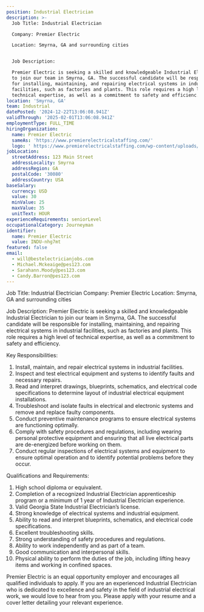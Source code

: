 ```yaml
---
position: Industrial Electrician
description: >-
  Job Title: Industrial Electrician

  Company: Premier Electric

  Location: Smyrna, GA and surrounding cities 


  Job Description:

  Premier Electric is seeking a skilled and knowledgeable Industrial Electrician
  to join our team in Smyrna, GA. The successful candidate will be responsible
  for installing, maintaining, and repairing electrical systems in industrial
  facilities, such as factories and plants. This role requires a high level of
  technical expertise, as well as a commitment to safety and efficienc...
location: 'Smyrna, GA'
team: Industrial
datePosted: '2024-12-22T13:06:08.941Z'
validThrough: '2025-02-01T13:06:08.941Z'
employmentType: FULL_TIME
hiringOrganization:
  name: Premier Electric
  sameAs: 'https://www.premierelectricalstaffing.com/'
  logo: ' https://www.premierelectricalstaffing.com/wp-content/uploads/2020/05/Premier-Electrical-Staffing-logo.png'
jobLocation:
  streetAddress: 123 Main Street
  addressLocality: Smyrna
  addressRegion: GA
  postalCode: '30080'
  addressCountry: USA
baseSalary:
  currency: USD
  value: 30
  minValue: 25
  maxValue: 35
  unitText: HOUR
experienceRequirements: seniorLevel
occupationalCategory: Journeyman
identifier:
  name: Premier Electric
  value: INDU-nhg7mt
featured: false
email:
  - will@bestelectricianjobs.com
  - Michael.Mckeaige@pes123.com
  - Sarahann.Moody@pes123.com
  - Candy.Barron@pes123.com
---
```




Job Title: Industrial Electrician
Company: Premier Electric
Location: Smyrna, GA and surrounding cities 

Job Description:
Premier Electric is seeking a skilled and knowledgeable Industrial Electrician to join our team in Smyrna, GA. The successful candidate will be responsible for installing, maintaining, and repairing electrical systems in industrial facilities, such as factories and plants. This role requires a high level of technical expertise, as well as a commitment to safety and efficiency.

Key Responsibilities:
1. Install, maintain, and repair electrical systems in industrial facilities.
2. Inspect and test electrical equipment and systems to identify faults and necessary repairs.
3. Read and interpret drawings, blueprints, schematics, and electrical code specifications to determine layout of industrial electrical equipment installations.
4. Troubleshoot and isolate faults in electrical and electronic systems and remove and replace faulty components.
5. Conduct preventive maintenance programs to ensure electrical systems are functioning optimally.
6. Comply with safety procedures and regulations, including wearing personal protective equipment and ensuring that all live electrical parts are de-energized before working on them.
7. Conduct regular inspections of electrical systems and equipment to ensure optimal operation and to identify potential problems before they occur.

Qualifications and Requirements:
1. High school diploma or equivalent. 
2. Completion of a recognized Industrial Electrician apprenticeship program or a minimum of 1 year of Industrial Electrician experience.
3. Valid Georgia State Industrial Electrician’s license.
4. Strong knowledge of electrical systems and industrial equipment.
5. Ability to read and interpret blueprints, schematics, and electrical code specifications.
6. Excellent troubleshooting skills.
7. Strong understanding of safety procedures and regulations.
8. Ability to work independently and as part of a team.
9. Good communication and interpersonal skills.
10. Physical ability to perform the duties of the job, including lifting heavy items and working in confined spaces.

Premier Electric is an equal opportunity employer and encourages all qualified individuals to apply. If you are an experienced Industrial Electrician who is dedicated to excellence and safety in the field of industrial electrical work, we would love to hear from you. Please apply with your resume and a cover letter detailing your relevant experience.
